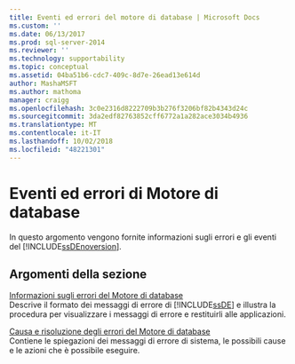 ```yaml
---
title: Eventi ed errori del motore di database | Microsoft Docs
ms.custom: ''
ms.date: 06/13/2017
ms.prod: sql-server-2014
ms.reviewer: ''
ms.technology: supportability
ms.topic: conceptual
ms.assetid: 04ba51b6-cdc7-409c-8d7e-26ead13e614d
author: MashaMSFT
ms.author: mathoma
manager: craigg
ms.openlocfilehash: 3c0e2316d8222709b3b276f3206bf82b4343d24c
ms.sourcegitcommit: 3da2edf82763852cff6772a1a282ace3034b4936
ms.translationtype: MT
ms.contentlocale: it-IT
ms.lasthandoff: 10/02/2018
ms.locfileid: "48221301"
---
```

# <a name="database-engine-events-and-errors"></a>Eventi ed errori di Motore di database
  In questo argomento vengono fornite informazioni sugli errori e gli eventi del [!INCLUDE[ssDEnoversion](../../includes/ssdenoversion-md.md)].  
  
## <a name="in-this-section"></a>Argomenti della sezione  
 [Informazioni sugli errori del Motore di database](../native-client-ole-db-errors/errors.md)  
 Descrive il formato dei messaggi di errore di [!INCLUDE[ssDE](../../includes/ssde-md.md)] e illustra la procedura per visualizzare i messaggi di errore e restituirli alle applicazioni.  
  
 [Causa e risoluzione degli errori del Motore di database](../../database-engine/cause-and-resolution-of-database-engine-errors.md)  
 Contiene le spiegazioni dei messaggi di errore di sistema, le possibili cause e le azioni che è possibile eseguire.  
  
  
